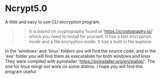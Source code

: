 # Ncrypt5.0
A little and easy to use CLI encryption program.

>> It is based on cryptography found at 'https://cryptography.io/' which you need to install for yourself.
>> It has a text encryprion mode and a file encryption mode.
>> It has a built in file explorer.

In the 'windows' and 'linux' folders you will find the source code, and in the 'exe' folder you will find them as executables for both windows and linux
They were compiled with pyinstaller 'https://pyinstaller.org/en/stable/'. The one for linux mingt not work on some distros.
I hope you will find this program useful. 

